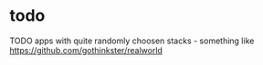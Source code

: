 # todo

TODO apps with quite randomly choosen stacks - something like https://github.com/gothinkster/realworld
